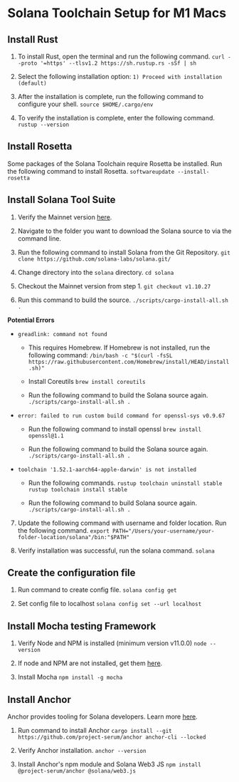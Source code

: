 # Solana Toolchain Setup for M1 Macs


## Install Rust
1. To install Rust, open the terminal and run the following command.
`curl --proto '=https' --tlsv1.2 https://sh.rustup.rs -sSf | sh`

2. Select the following installation option:
`1) Proceed with installation (default)`

3. After the installation is complete, run the following command to configure your shell.
`source $HOME/.cargo/env`

4. To verify the installation is complete, enter the following command.
`rustup --version`


## Install Rosetta
Some packages of the Solana Toolchain require Rosetta be installed.  Run the following command to install Rosetta.
`softwareupdate --install-rosetta`


## Install Solana Tool Suite

1. Verify the Mainnet version [here](https://docs.solana.com/cli/install-solana-cli-tools).

2. Navigate to the folder you want to download the Solana source to via the command line.

3. Run the following command to install Solana from the Git Repository.
`git clone https://github.com/solana-labs/solana.git/`

4. Change directory into the `solana` directory.
`cd solana`

5. Checkout the Mainnet version from step 1.
`git checkout v1.10.27`

6. Run this command to build the source.
`./scripts/cargo-install-all.sh .`

**Potential Errors**

- `greadlink: command not found`
    - This requires Homebrew.  If Homebrew is not installed, run the following command:
    `/bin/bash -c "$(curl -fsSL https://raw.githubusercontent.com/Homebrew/install/HEAD/install.sh)"`

    - Install Coreutils
    `brew install coreutils`

    - Run the following command to build the Solana source again.
    `./scripts/cargo-install-all.sh .`

- `error: failed to run custom build command for openssl-sys v0.9.67`
    - Run the following command to install openssl
    `brew install openssl@1.1`

     - Run the following command to build the Solana source again.
    `./scripts/cargo-install-all.sh .`

- `toolchain '1.52.1-aarch64-apple-darwin' is not installed`
    - Run the following commands.
    `rustup toolchain uninstall stable`
    `rustup toolchain install stable`

    - Run the following command to build Solana source again.
    `./scripts/cargo-install-all.sh .`

7. Update the following command with username and folder location.  Run the following command.
`export PATH="/Users/your-username/your-folder-location/solana"/bin:"$PATH"`

8. Verify installation was successful, run the solana command.
`solana`


## Create the configuration file
 
 1. Run command to create config file.
 `solana config get`

 2. Set config file to localhost
 `solana config set --url localhost`

 ## Install Mocha testing Framework
 1. Verify Node and NPM is installed (minimum version v11.0.0)
 `node --version`

 2. If node and NPM are not installed, get them [here](https://nodejs.org/en/download/).

 3. Install Mocha
 `npm install -g mocha`


## Install Anchor
Anchor provides tooling for Solana developers.  Learn more [here](https://github.com/coral-xyz/anchor).

1. Run command to install Anchor
`cargo install --git https://github.com/project-serum/anchor anchor-cli --locked`

2. Verify Anchor installation.
`anchor --version`

3. Install  Anchor's npm module and Solana Web3 JS
`npm install @project-serum/anchor @solana/web3.js`



